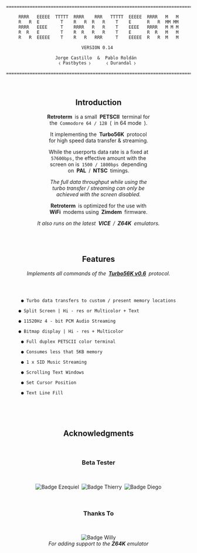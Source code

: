 <div align = center>

```
===============================================================================

RRRR   EEEEE  TTTTT  RRRR    RRR   TTTTT  EEEEE  RRRR   M   M
R   R  E        T    R   R  R   R    T    E      R   R  MM MM
RRRR   EEEE     T    RRRR   R   R    T    EEEE   RRRR   M M M
R  R   E        T    R  R   R   R    T    E      R  R   M   M
R   R  EEEEE    T    R   R   RRR     T    EEEEE  R   R  M   M
                                                             
                        VERSION 0.14                         
                                                 
              Jorge Castillo  &  Pablo Roldán                
               ⧼ Pastbytes ⧽      ⧼ Durandal ⧽                
                 
===============================================================================
```

<br>

## Introduction

**Retroterm** is a small **PETSCII** terminal for <br>
the `Commodore 64 / 128` ( in 64 mode ).

It implementing the **Turbo56K** protocol <br>
for high speed data transfer & streaming.

While the userports data rate is a fixed at <br>
`57600bps` , the effective amount with the <br>
screen on is `1500 / 1800bps` depending <bR>
on **PAL** / **NTSC** timings.

*The full data throughput while using the* <br>
*turbo transfer / streaming can only be* <br>
*achieved with the screen disabled.*

**Retroterm** is optimized for the use with <br>
**WiFi** modems using **Zimdem** firmware.

*It also runs on the latest **VICE** / **Z64K** emulators.*

  
<br>
<br>


## Features

*Implements all commands of the **[Turbo56K v0.6]** protocol.*

<br>

```

● Turbo data transfers to custom / present memory locations

● Split Screen | Hi - res or Multicolor + Text               

● 11520Hz 4 - bit PCM Audio Streaming                        

● Bitmap display | Hi - res + Multicolor                     

● Full duplex PETSCII color terminal                       

● Consumes less that 5KB memory                            

● 1 x SID Music Streaming                                  

● Scrolling Text Windows                                   

● Set Cursor Position                                      

● Text Line Fill                                           
  
```

<br>
<br>

## Acknowledgments

<br>

### Beta Tester
  
<br>

![Badge Ezequiel] ![Badge Thierry] ![Badge Diego]

<br>

### Thanks To
  
<br>

![Badge Willy] <br>
*For adding support to the **Z64K** emulator*

</div>

    
<!----------------------------------------------------------------------------->

[Badge Ezequiel]: https://img.shields.io/badge/Ezequiel_Filgueiras-62c157?style=for-the-badge
[Badge Thierry]: https://img.shields.io/badge/Thierry_Kurt-62c157?style=for-the-badge
[Badge Diego]: https://img.shields.io/badge/Diego_di_Franceschi-62c157?style=for-the-badge
[Badge Willy]: https://img.shields.io/badge/WillyManilly-57bbc1?style=for-the-badge

[Turbo56K v0.6]: Documentation/Turbo56K.md
